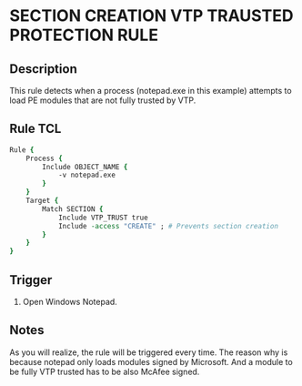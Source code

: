 # SECTION CREATION VTP TRAUSTED PROTECTION RULE

## Description
This rule detects when a process (notepad.exe in this example) attempts to load PE modules that are not fully trusted by VTP.

## Rule TCL
```tcl
Rule {
    Process {
        Include OBJECT_NAME {
            -v notepad.exe
        }
    }
    Target {
        Match SECTION {
            Include VTP_TRUST true
            Include -access "CREATE" ; # Prevents section creation
        }
    }
}
```

## Trigger
1. Open Windows Notepad.

## Notes
As you will realize, the rule will be triggered every time. The reason why is because notepad only loads modules signed by Microsoft. And a module to be fully VTP trusted has to be also McAfee signed.